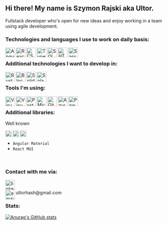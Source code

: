 ## Hi there! My name is Szymon Rajski aka Ultor.
Fullstack developer who's open for new ideas and enjoy working in a team using agile development.

### Technologies and languages I use to work on daily basis:
<img align="left" width="30px" height="30px" src="https://www.svgrepo.com/show/353396/angular-icon.svg" title="Angular"/>
<img align="left" width="30px" height="30px" src="https://www.svgrepo.com/show/354259/react.svg" title="React"/>
<img align="left" width="30px" height="30px" src="https://www.svgrepo.com/show/353622/c-sharp.svg" title="CSharp" />
<img align="left" width="30px" height="30px" src="https://www.svgrepo.com/show/354478/typescript-icon.svg" title="Typescript" />
<img align="left" width="30px" height="30px" src="https://www.svgrepo.com/show/255832/sql.svg" title="SQL" />
<img align="left" width="30px" height="30px" src="https://www.svgrepo.com/show/349402/html5.svg" title="HTML5" />
<img align="left" width="30px" height="30px" src="https://www.svgrepo.com/show/349502/sass.svg" title="Sass"/>
<br />

### Additional technologies I want to develop in:
<img align="left" width="30px" height="30px" src="https://www.svgrepo.com/show/374056/rust.svg" title="Rust"/>
<img align="left" width="30px" height="30px" src="https://www.svgrepo.com/show/330069/blockchain-dot-com.svg" title="Blockchain"/>
<img align="left" width="30px" height="30px" src="https://www.svgrepo.com/show/374088/solidity.svg" title="Solidity"/>
<img align="left" width="30px" height="30px" src="https://www.svgrepo.com/show/470684/solana.svg" title="Solana"/>
<br />

### Tools I'm using:
<img align="left" width="30px" height="30px" src="https://www.svgrepo.com/show/354522/visual-studio-code.svg" title="Visual Studio Code"/>
<img align="left" width="30px" height="30px" src="https://www.svgrepo.com/show/354520/visual-studio.svg" title="Visual Studio"/>
<img align="left" width="30px" height="30px" src="https://www.svgrepo.com/show/354202/postman-icon.svg" title="Postman"/>
<img align="left" width="30px" height="30px" src="https://www.svgrepo.com/show/331760/sql-database-generic.svg" title="Microsoft SQL Server"/>
<img align="left" width="30px" height="30px" src="https://www.svgrepo.com/show/353782/git-icon.svg" title="Git"/>
<img align="left" width="30px" height="30px" src="https://www.svgrepo.com/show/303372/azure-1-logo.svg" title="Azure dev ops"/>
<img align="left" width="30px" height="30px" src="https://upload.wikimedia.org/wikipedia/commons/a/af/PowerShell_Core_6.0_icon.png" title="Powershell"/>
<br />

### Additional libraries:

Well known
<br />

<img align="left" width="20px" height="20px" src="https://www.svgrepo.com/show/475275/star.svg" title="Star"/>
<img align="left" width="20px" height="20px" src="https://www.svgrepo.com/show/475275/star.svg" title="Star"/>
<img align="left" width="20px" height="20px" src="https://www.svgrepo.com/show/475275/star.svg" title="Star"/>
<br />

- `Angular Material`
- `React MUI`

<br />

### Contact with me via:
[<img align="left" alt="linkedin" width="30px" height="30px" src="https://www.svgrepo.com/show/57068/linkedin.svg" />][linkedin]
<br />
<div style="display: inline"><img align="left" alt="email" width="30px" height="30px" src="https://www.svgrepo.com/show/32100/email.svg" />ultorhash@gmail.com</div>
<br />


### Stats:
[![Anurag's GitHub stats](https://github-readme-stats.vercel.app/api?username=ultorhash)](https://github.com/anuraghazra/github-readme-stats)

[linkedin]: https://www.linkedin.com/in/szymon-rajski-73177a21a/
[email]: https://mail.google.com/
